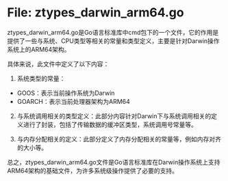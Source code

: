 # File: ztypes_darwin_arm64.go

ztypes_darwin_arm64.go是Go语言标准库中cmd包下的一个文件，它的作用是提供了一些与系统、CPU类型等相关的常量和类型定义，主要是针对Darwin操作系统上的ARM64架构。

具体来说，此文件中定义了以下内容：

1. 系统类型的常量：

- GOOS：表示当前操作系统为Darwin
- GOARCH：表示当前处理器架构为ARM64

2. 与系统调用相关的类型定义：此部分内容针对Darwin下与系统调用相关的定义进行了封装，包括了传输数据的缓冲区类型，系统调用号常量等。

3. 与内存分配相关的定义：此部分定义了内存分配相关的常量等，例如内存对齐的大小等。

总之，ztypes_darwin_arm64.go文件是Go语言标准库在Darwin操作系统上支持ARM64架构的基础文件，为许多系统级操作提供了必要的支持。

